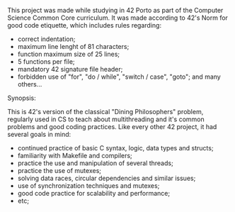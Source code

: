 This project was made while studying in 42 Porto as part of the Computer Science
Common Core curriculum.
It was made according to 42's Norm for good code etiquette, which includes rules regarding:
- correct indentation;
- maximum line lenght of 81 characters;
- function maximum size of 25 lines;
- 5 functions per file;
- mandatory 42 signature file header;
- forbidden use of "for", "do / while", "switch / case", "goto";
and many others...

Synopsis:

This is 42's version of the classical "Dining Philosophers" problem, regularly
used in CS to teach about multithreading and it's common problems and good coding practices.
Like every other 42 project, it had several goals in mind:
- continued practice of basic C syntax, logic, data types and structs;
- familiarity with Makefile and compilers;
- practice the use and manipulation of several threads;
- practice the use of mutexes;
- solving data races, circular dependencies and similar issues;
- use of synchronization techniques and mutexes;
- good code practice for scalability and performance;
- etc;
